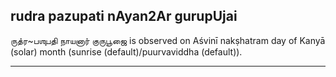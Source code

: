 ## rudra pazupati nAyan2Ar gurupUjai
ருத்ர~பஶுபதி நாயனார் குருபூஜை is observed on Aśvinī nakṣhatram day of Kanyā (solar) month (sunrise (default)/puurvaviddha (default)).



---
